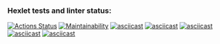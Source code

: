 ### Hexlet tests and linter status:
[![Actions Status](https://github.com/kate-savinkova/frontend-project-44/workflows/hexlet-check/badge.svg)](https://github.com/kate-savinkova/frontend-project-44/actions)
[![Maintainability](https://api.codeclimate.com/v1/badges/1f631f1f6dbb0c6b89f2/maintainability)](https://codeclimate.com/github/kate-savinkova/frontend-project-44/maintainability)
[![asciicast](https://asciinema.org/a/r9yfd4idbk8h5a4OnK2wr4Foa.svg)](https://asciinema.org/a/r9yfd4idbk8h5a4OnK2wr4Foa)
[![asciicast](https://asciinema.org/a/aviMFj6aMPppYFUyjXHg9wIIP.svg)](https://asciinema.org/a/aviMFj6aMPppYFUyjXHg9wIIP)
[![asciicast](https://asciinema.org/a/GnUw5ElsIfH7o4z6ckS6hCvhG.svg)](https://asciinema.org/a/GnUw5ElsIfH7o4z6ckS6hCvhG)
[![asciicast](https://asciinema.org/a/7gXHXqN79klQMs9jXV2p8fisv.svg)](https://asciinema.org/a/7gXHXqN79klQMs9jXV2p8fisv)
[![asciicast](https://asciinema.org/a/kj1VmwO4x6ixm61cPon6OYXEp.svg)](https://asciinema.org/a/kj1VmwO4x6ixm61cPon6OYXEp)